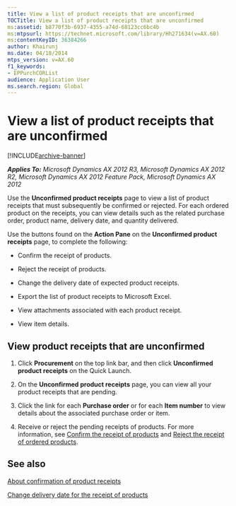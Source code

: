 ```yaml
---
title: View a list of product receipts that are unconfirmed
TOCTitle: View a list of product receipts that are unconfirmed
ms:assetid: b8770f3b-6937-4355-a74d-68123cc6bc4b
ms:mtpsurl: https://technet.microsoft.com/library/Hh271634(v=AX.60)
ms:contentKeyID: 36384266
author: Khairunj
ms.date: 04/18/2014
mtps_version: v=AX.60
f1_keywords:
- EPPurchCORList
audience: Application User
ms.search.region: Global
---
```


# View a list of product receipts that are unconfirmed 


[!INCLUDE[archive-banner](includes/archive-banner.md)]


_**Applies To:** Microsoft Dynamics AX 2012 R3, Microsoft Dynamics AX 2012 R2, Microsoft Dynamics AX 2012 Feature Pack, Microsoft Dynamics AX 2012_

Use the **Unconfirmed product receipts** page to view a list of product receipts that must subsequently be confirmed or rejected. For each ordered product on the receipts, you can view details such as the related purchase order, product name, delivery date, and quantity delivered.

Use the buttons found on the **Action Pane** on the **Unconfirmed product receipts** page, to complete the following:

  - Confirm the receipt of products.

  - Reject the receipt of products.

  - Change the delivery date of expected product receipts.

  - Export the list of product receipts to Microsoft Excel.

  - View attachments associated with each product receipt.

  - View item details.

## View product receipts that are unconfirmed

1.  Click **Procurement** on the top link bar, and then click **Unconfirmed product receipts** on the Quick Launch.

2.  On the **Unconfirmed product receipts** page, you can view all your product receipts that are pending.

3.  Click the link for each **Purchase order** or for each **Item number** to view details about the associated purchase order or item.

4.  Receive or reject the pending receipts of products. For more information, see [Confirm the receipt of products](confirm-the-receipt-of-products.md) and [Reject the receipt of ordered products](reject-the-receipt-of-ordered-products.md).

## See also

[About confirmation of product receipts](about-confirmation-of-product-receipts.md)

[Change delivery date for the receipt of products](change-delivery-date-for-the-receipt-of-products.md)

  



